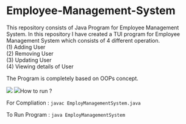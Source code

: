 # Employee-Management-System
This repository consists of Java Program for Employee Management System. In this repository I have created a TUI program for Employee Management System which consists of 4 different operation.<br>
(1) Adding User<br>  (2) Removing User<br> (3) Updating User<br>  (4) Viewing details of User

The Program is completely based on OOPs concept.

<img src="Images/image1.jpg">
<img src="Images/image_2.jpg>

# How to run ?
For Compliation : <code>javac EmployManagementSystem.java</code>

To Run Program  : <code>java EmployManagementSystem</code>
